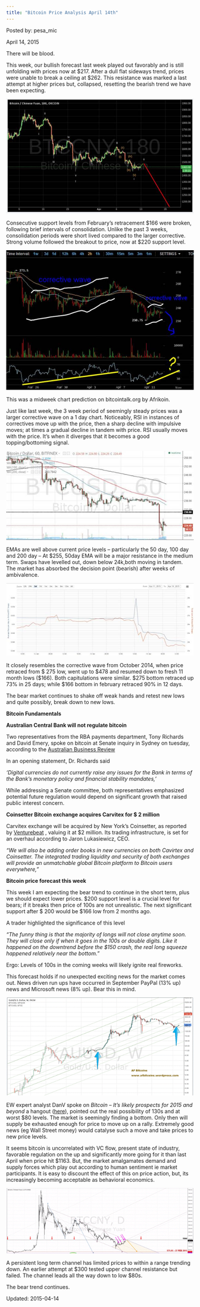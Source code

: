 ```yaml
---
title: "Bitcoin Price Analysis April 14th"
---
```


Posted by: pesa_mic 

<span>April 14, 2015</span>



<p>There will be blood.</p>
<p>This week, our bullish forecast last week played out favorably and is still unfolding with prices now at $217. After a dull flat sideways trend, prices were unable to break a ceiling at $262. This resistance was marked a last attempt at higher prices but, collapsed, resetting the bearish trend we have been expecting.</p>
<img src="imgs/2015/04/image001.jpg">
<p>Consecutive support levels from February’s retracement $166 were broken, following brief intervals of consolidation. Unlike the past 3 weeks, consolidation periods were short lived compared to the larger corrective. Strong volume followed the breakout to price, now at $220 support level.</p>
<img src="imgs/2015/04/image002.jpg">
<p>This was a midweek chart prediction on bitcointalk.org by Afrikoin.</p>
<p>Just like last week, the 3 week period of seemingly steady prices was a larger corrective wave on a 1 day chart. Noticeably, RSI in instances of correctives move up with the price, then a sharp decline with impulsive moves; at times a gradual decline in tandem with price. RSI usually moves with the price. It&#8217;s when it diverges that it becomes a good topping/bottoming signal.</p>
<img src="imgs/2015/04/image003.jpg">
<p>EMAs are well above current price levels &#8211; particularly the 50 day, 100 day and 200 day &#8211; At $255, 50day EMA will be a major resistance in the medium term. Swaps have levelled out, down below 24k,both moving in tandem. The market has absorbed the decision point (bearish) after weeks of ambivalence.</p>
<img src="imgs/2015/04/image004.jpg">
<p>It closely resembles the corrective wave from October 2014, when price retraced from $ 275 low, went up to $478 and resumed down to fresh 11 month lows ($166). Both capitulations were similar. $275 bottom retraced up 73% in 25 days; while $166 bottom in february retraced 90% in 12 days.</p>
<p>The bear market continues to shake off weak hands and retest new lows and quite possibly, break down to new lows.</p>
<p><strong>Bitcoin Fundamentals</strong></p>
<p><strong>Australian Central Bank will not regulate bitcoin</strong></p>
<p>Two representatives from the RBA payments department, Tony Richards and David Emery, spoke on bitcoin at Senate inquiry in Sydney on tuesday, according to the <a href="http://www.theaustralian.com.au/business/economics/rba-shies-away-from-regulating-bitcoin-and-other-digital-currencies/story-e6frg926-1227294856126">Australian Business Review</a></p>
<p>In an opening statement, Dr. Richards said</p>
<p><em>&#8216;Digital currencies do not currently raise any issues for the Bank in terms of the Bank&#8217;s monetary policy and financial stability mandates,&#8217; </em></p>
<p>While addressing a Senate committee, both representatives emphasized potential future regulation would depend on significant growth that raised public interest concern.</p>
<p><strong>Coinsetter Bitcoin exchange acquires Carvitex for $ 2 million</strong></p>
<p>Carvitex exchange will be acquired by New York’s Coinsetter, as reported by <a href="http://venturebeat.com/2015/04/08/bitcoin-exchange-coinsetter-acquires-canadian-exchange-cavirtex/">Venturebeat</a> , valuing it at $2 million. Its trading infrastructure, is set for an overhaul according to Jaron Lukasiewicz, CEO.</p>
<p><em>“We will also be adding order books in new currencies on both Cavirtex and Coinsetter. The integrated trading liquidity and security of both exchanges will provide an unmatchable global Bitcoin platform to Bitcoin users everywhere,”</em></p>
<p><strong>Bitcoin price forecast this week</strong></p>
<p>This week I am expecting the bear trend to continue in the short term, plus we should expect lower prices. $200 support level is a crucial level for bears; if it breaks then price of 100s are not unrealistic. The next significant support after $ 200 would be $166 low from 2 months ago.</p>
<p>A trader highlighted the significance of this level</p>
<p><em>“The funny thing is that the majority of longs will not close anytime soon. They will close only if when it goes in the 100s or double digits. Like it happened on the downtrend before the $150 crash, the real long squeeze happened relatively near the bottom.”</em></p>
<p>Ergo: Levels of 100s in the coming weeks will likely ignite real fireworks.</p>
<p>This forecast holds if no unexpected exciting news for the market comes out. News driven run ups have occurred in September PayPal (13% up) news and Microsoft news (8% up). Bear this in mind.</p>
<img src="imgs/2015/04/image005.gif">
<p>EW expert analyst DanV spoke on <em>Bitcoin &#8211; It&#8217;s likely prospects for 2015 and beyond </em>a hangout (<a href="https://www.youtube.com/watch?v=CfFxr7sabPk">here</a>), pointed out the real possibility of 130s and at worst $80 levels. The market is seemingly finding a bottom. Only then will supply be exhausted enough for price to move up on a rally. Extremely good news (eg Wall Street money) would catalyse such a move and take prices to new price levels.</p>
<p>It seems bitcoin is uncorrelated with VC flow, present state of industry, favorable regulation on the up and significantly more going for it than last April when price hit $1163. But, the market amalgamates demand and supply forces which play out according to human sentiment ie market participants. It is easy to discount the effect of this on price action, but, its increasingly becoming acceptable as behavioral economics.</p>
<img src="imgs/2015/04/image006.gif">
<p>A persistent long term channel has limited prices to within a range trending down. An earlier attempt at $300 tested upper channel resistance but failed. The channel leads all the way down to low $80s.</p>
<p>The bear trend continues.</p>

Updated: 2015-04-14


